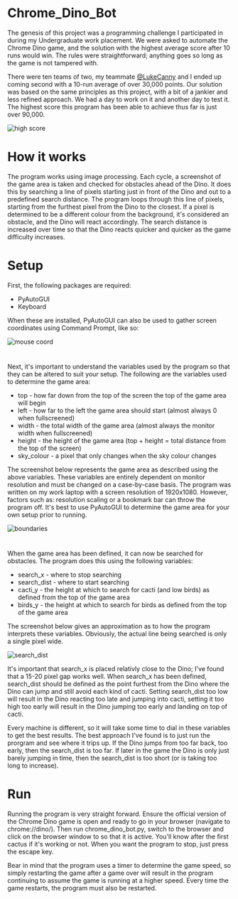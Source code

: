 # Chrome_Dino_Bot

The genesis of this project was a programming challenge I participated in during my Undergraduate work placement. We were asked to automate the Chrome Dino game, and the solution with the highest average score after 10 runs would win. The rules were straightforward; anything goes so long as the game is not tampered with.

There were ten teams of two, my teammate [@LukeCanny](https://github.com/lukecanny) and I ended up coming second with a 10-run average of over 30,000 points. Our solution was based on the same principles as this project, with a bit of a jankier and less refined approach. We had a day to work on it and another day to test it. The highest score this program has been able to achieve thus far is just over 90,000.

![high score](https://user-images.githubusercontent.com/74914758/230424167-f5b935c8-e226-4983-9fe7-3cce3ec3d5a7.png)

# How it works

The program works using image processing. Each cycle, a screenshot of the game area is taken and checked for obstacles ahead of the Dino. It does this by searching a line of pixels starting just in front of the Dino and out to a predefined search distance. The program loops through this line of pixels, starting from the furthest pixel from the Dino to the closest. If a pixel is determined to be a different colour from the background, it's considered an obstacle, and the Dino will react accordingly. The search distance is increased over time so that the Dino reacts quicker and quicker as the game difficulty increases.

# Setup

First, the following packages are required:
* PyAutoGUI
* Keyboard

When these are installed, PyAutoGUI can also be used to gather screen coordinates using Command Prompt, like so:

![mouse coord](https://user-images.githubusercontent.com/74914758/230338759-ed858016-5e44-406a-83cf-3a8711fd6e4e.png)

#

Next, it's important to understand the variables used by the program so that they can be altered to suit your setup. The following are the variables used to determine the game area:
* top - how far down from the top of the screen the top of the game area will begin
* left - how far to the left the game area should start (almost always 0 when fullscreened)
* width - the total width of the game area (almost always the monitor width when fullscreened)
* height - the height of the game area (top + height = total distance from the top of the screen)
* sky_colour - a pixel that only changes when the sky colour changes

The screenshot below represents the game area as described using the above variables. These variables are entirely dependent on monitor resolution and must be changed on a case-by-case basis. The program was written on my work laptop with a screen resolution of 1920x1080. However, factors such as: resolution scaling or a bookmark bar can throw the program off. It's best to use PyAutoGUI to determine the game area for your own setup prior to running.

![boundaries](https://user-images.githubusercontent.com/74914758/230321719-cec97d9b-89b1-4d88-9da5-8ef4f199746f.png)

#

When the game area has been defined, it can now be searched for obstacles. The program does this using the following variables:
* search_x - where to stop searching
* search_dist - where to start searching
* cacti_y - the height at which to search for cacti (and low birds) as defined from the top of the game area
* birds_y - the height at which to search for birds as defined from the top of the game area

The screenshot below gives an approximation as to how the program interprets these variables. Obviously, the actual line being searched is only a single pixel wide.

![search_dist](https://user-images.githubusercontent.com/74914758/230338771-98d1a4f8-f8a3-4835-a470-80fa1fd09fb8.png)

It's important that search_x is placed relativly close to the Dino; I've found that a 15-20 pixel gap works well. When search_x has been defined, search_dist should be defined as the point furthest from the Dino where the Dino can jump and still avoid each kind of cacti. Setting search_dist too low will result in the Dino reacting too late and jumping into cacti, setting it too high too early will result in the Dino jumping too early and landing on top of cacti.

Every machine is different, so it will take some time to dial in these variables to get the best results. The best approach I've found is to just run the prorgram and see where it trips up. If the Dino jumps from too far back, too early, then the search_dist is too far. If later in the game the Dino is only just barely jumping in time, then the search_dist is too short (or is taking too long to increase).

# Run

Running the program is very straight forward. Ensure the official version of the Chrome Dino game is open and ready to go in your browser (navigate to chrome://dino/). Then run chrome_dino_bot.py, switch to the browser and click on the browser window to so that it is active. You'll know after the first cactus if it's working or not. When you want the program to stop, just press the escape key.

Bear in mind that the program uses a timer to determine the game speed, so simply restarting the game after a game over will result in the program continuing to assume the game is running at a higher speed. Every time the game restarts, the program must also be restarted.
